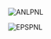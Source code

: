 ![ANLPNL](https://user-images.githubusercontent.com/29176570/57197445-5c0fcd00-6f35-11e9-86c4-897165df2710.png)

![EPSPNL](https://user-images.githubusercontent.com/29176570/57197469-9f6a3b80-6f35-11e9-866a-8229e0d383f5.png)

